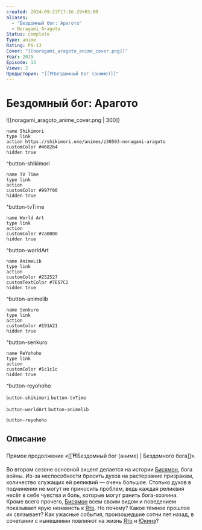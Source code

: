 ```yaml
---
created: 2024-09-23T17:16:29+03:00
aliases:
  - "Бездомный бог: Арагото"
  - Noragami Aragoto
Status: complete
Type: anime
Rating: PG-13
Cover: "[[noragami_aragoto_anime_cover.png]]"
Year: 2015
Episode: 13
Views: 2
Предыстория: "[[⛩️Бездомный бог (аниме)]]"
---
```


# Бездомный бог: Арагото

![[noragami_aragoto_anime_cover.png | 300]]

```button
name Shikimori
type link
action https://shikimori.one/animes/z30503-noragami-aragoto
customColor #4682b4
hidden true
```
^button-shikimori

```button
name TV Time
type link
action 
customColor #997f00
hidden true
```
^button-tvTime

```button
name World Art
type link
action 
customColor #7a0000
hidden true
```
^button-worldArt

```button
name AnimeLib
type link
action 
customColor #252527
customTextColor #7E57C2
hidden true
```
^button-animelib

```button
name Senkuro
type link
action 
customColor #191A21
hidden true
```
^button-senkuro

```button
name ReYohoho
type link
action 
customColor #1c1c1c
hidden true
```
^button-reyohoho



`button-shikimori` `button-tvTime`

`button-worldArt` `button-animelib`

`button-reyohoho`

## Описание

Прямое продолжение «[[⛩️Бездомный бог (аниме) | Бездомного бога]]».

Во втором сезоне основной акцент делается на истории [Бисямон](https://shikimori.one/characters/93711-bishamon), бога войны. Из-за неспособности бросить духов на растерзание призракам, количество служащих ей реликвий — очень большое. Столько духов в подчинении не могут не приносить проблем, ведь каждая реликвия несёт в себе чувства и боль, которые могут ранить бога-хозяина. Кроме всего прочего, [Бисямон](https://shikimori.one/characters/93711-bishamon) всем своим видом и поведением показывает ярую ненависть к [Ято](https://shikimori.one/characters/84677-yato). Но почему? Какое тёмное прошлое их связывает? Как ужасные события, произошедшие сотни лет назад, в сочетании с нынешними повлияют на жизнь [Ято](https://shikimori.one/characters/84677-yato) и [Юкинэ](https://shikimori.one/characters/84681-yukine)?
